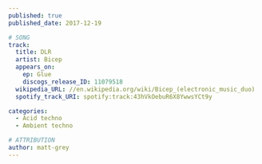 ```yaml
---
published: true
published_date: 2017-12-19

# SONG
track:
  title: DLR
  artist: Bicep
  appears_on:
    ep: Glue
    discogs_release_ID: 11079518
  wikipedia_URL: //en.wikipedia.org/wiki/Bicep_(electronic_music_duo)
  spotify_track_URI: spotify:track:43hVkOebuR6X8YwwsYCt9y

categories:
  - Acid techno
  - Ambient techno

# ATTRIBUTION
author: matt-grey
---
```

